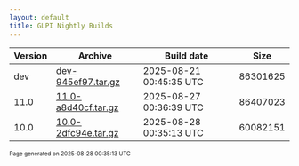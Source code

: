 ```yaml
---
layout: default
title: GLPI Nightly Builds
---
```


Version|Archive|Build date|Size
---|---|---|---
dev|[dev-945ef97.tar.gz](dev-945ef97.tar.gz)|2025-08-21 00:45:35 UTC|86301625
11.0|[11.0-a8d40cf.tar.gz](11.0-a8d40cf.tar.gz)|2025-08-27 00:36:39 UTC|86407023
10.0|[10.0-2dfc94e.tar.gz](10.0-2dfc94e.tar.gz)|2025-08-28 00:35:13 UTC|60082151

<font size="1">Page generated on 2025-08-28 00:35:13 UTC</font>
